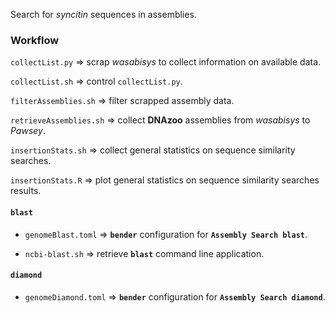Search for _syncitin_ sequences in assemblies.

### Workflow

`collectList.py` => scrap _wasabisys_ to collect information on available data.

`collectList.sh` => control `collectList.py`.

`filterAssemblies.sh` => filter scrapped assembly data.

`retrieveAssemblies.sh` => collect **DNAzoo** assemblies from _wasabisys_ to _Pawsey_.

`insertionStats.sh` => collect general statistics on sequence similarity searches.

`insertionStats.R` => plot general statistics on sequence similarity searches results.

#### `blast`

- `genomeBlast.toml` => **`bender`** configuration for **`Assembly Search blast`**.

- `ncbi-blast.sh` => retrieve **`blast`** command line application.

#### `diamond`

- `genomeDiamond.toml` => **`bender`** configuration for **`Assembly Search diamond`**.
